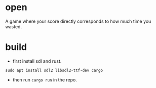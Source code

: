 # open
A game where your score directly corresponds to how much time you wasted.

# build

-  first install sdl and rust.

```sudo apt install sdl2 libsdl2-ttf-dev cargo```

- then run ```cargo run``` in the repo.
